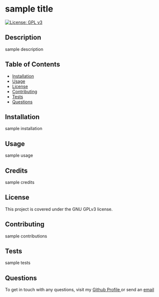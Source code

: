 # sample title

[![License: GPL v3](https://img.shields.io/badge/License-GPLv3-blue.svg)](https://www.gnu.org/licenses/gpl-3.0)
    
## Description
sample description
    
## Table of Contents
- [Installation](#Installation)
- [Usage](#Usage)
- [License](#License)
- [Contributing](#Contributing)
- [Tests](#Tests)
- [Questions](#Questions)
    
## Installation
sample installation
    
## Usage
sample usage

## Credits
sample credits
    
## License
This project is covered under the GNU GPLv3 license.
    
## Contributing
sample contributions
    
## Tests
sample tests
    
## Questions
To get in touch with any questions, visit my <a href="https://github.com/flying-s-ranch"> Github Profile </a> or send an <a href="mailto:sam@sam.com">email</a>